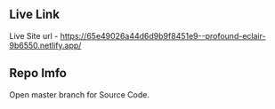 ## Live Link
Live Site url - https://65e49026a44d6d9b9f8451e9--profound-eclair-9b6550.netlify.app/

## Repo Imfo
Open master branch for Source Code.
